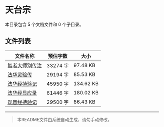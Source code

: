 # 天台宗

本目录包含 5 个文档文件和 0 个子目录。

## 文件列表

| 文件名称 | 预估字数 | 大小 |
|---------|---------|------|
| [智者大师别传注](佛藏/续藏经/中国撰述/史传部/天台宗/智者大师别传注.md) | 33274 字 | 97.48 KB |
| [法华灵验传](佛藏/续藏经/中国撰述/史传部/天台宗/法华灵验传.md) | 29194 字 | 85.53 KB |
| [法华经持验记](佛藏/续藏经/中国撰述/史传部/天台宗/法华经持验记.md) | 45950 字 | 134.62 KB |
| [法华经显应录](佛藏/续藏经/中国撰述/史传部/天台宗/法华经显应录.md) | 61446 字 | 180.02 KB |
| [观音经持验记](佛藏/续藏经/中国撰述/史传部/天台宗/观音经持验记.md) | 29500 字 | 86.43 KB |

---

> 本README文件由系统自动生成，请勿手动修改。
